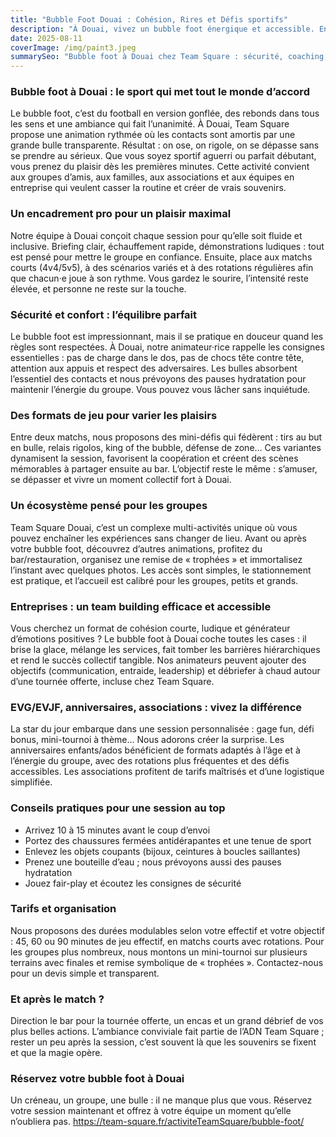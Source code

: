 ```yaml
---
title: "Bubble Foot Douai : Cohésion, Rires et Défis sportifs"
description: "À Douai, vivez un bubble foot énergique et accessible. En bulle, on se rentre dedans, on rebondit et on rit, encadré par Team Square pour un moment 100% fun."
date: 2025-08-11
coverImage: /img/paint3.jpeg
summarySeo: "Bubble foot à Douai chez Team Square : sécurité, coaching, bar/restauration, tournée offerte et code TS20. Parfait pour EVG/EVJF, anniversaires, familles et entreprises."
---
```


### Bubble foot à Douai : le sport qui met tout le monde d’accord

Le bubble foot, c’est du football en version gonflée, des rebonds dans tous les sens et une ambiance qui fait l’unanimité. À Douai, Team Square propose une animation rythmée où les contacts sont amortis par une grande bulle transparente. Résultat : on ose, on rigole, on se dépasse sans se prendre au sérieux. Que vous soyez sportif aguerri ou parfait débutant, vous prenez du plaisir dès les premières minutes. Cette activité convient aux groupes d’amis, aux familles, aux associations et aux équipes en entreprise qui veulent casser la routine et créer de vrais souvenirs.

### Un encadrement pro pour un plaisir maximal

Notre équipe à Douai conçoit chaque session pour qu’elle soit fluide et inclusive. Briefing clair, échauffement rapide, démonstrations ludiques : tout est pensé pour mettre le groupe en confiance. Ensuite, place aux matchs courts (4v4/5v5), à des scénarios variés et à des rotations régulières afin que chacun·e joue à son rythme. Vous gardez le sourire, l’intensité reste élevée, et personne ne reste sur la touche.

### Sécurité et confort : l’équilibre parfait

Le bubble foot est impressionnant, mais il se pratique en douceur quand les règles sont respectées. À Douai, notre animateur·rice rappelle les consignes essentielles : pas de charge dans le dos, pas de chocs tête contre tête, attention aux appuis et respect des adversaires. Les bulles absorbent l’essentiel des contacts et nous prévoyons des pauses hydratation pour maintenir l’énergie du groupe. Vous pouvez vous lâcher sans inquiétude.

### Des formats de jeu pour varier les plaisirs

Entre deux matchs, nous proposons des mini-défis qui fédèrent : tirs au but en bulle, relais rigolos, king of the bubble, défense de zone… Ces variantes dynamisent la session, favorisent la coopération et créent des scènes mémorables à partager ensuite au bar. L’objectif reste le même : s’amuser, se dépasser et vivre un moment collectif fort à Douai.

### Un écosystème pensé pour les groupes

Team Square Douai, c’est un complexe multi-activités unique où vous pouvez enchaîner les expériences sans changer de lieu. Avant ou après votre bubble foot, découvrez d’autres animations, profitez du bar/restauration, organisez une remise de « trophées » et immortalisez l’instant avec quelques photos. Les accès sont simples, le stationnement est pratique, et l’accueil est calibré pour les groupes, petits et grands.

### Entreprises : un team building efficace et accessible

Vous cherchez un format de cohésion courte, ludique et générateur d’émotions positives ? Le bubble foot à Douai coche toutes les cases : il brise la glace, mélange les services, fait tomber les barrières hiérarchiques et rend le succès collectif tangible. Nos animateurs peuvent ajouter des objectifs (communication, entraide, leadership) et débriefer à chaud autour d’une tournée offerte, incluse chez Team Square.

### EVG/EVJF, anniversaires, associations : vivez la différence

La star du jour embarque dans une session personnalisée : gage fun, défi bonus, mini-tournoi à thème… Nous adorons créer la surprise. Les anniversaires enfants/ados bénéficient de formats adaptés à l’âge et à l’énergie du groupe, avec des rotations plus fréquentes et des défis accessibles. Les associations profitent de tarifs maîtrisés et d’une logistique simplifiée.

### Conseils pratiques pour une session au top

- Arrivez 10 à 15 minutes avant le coup d’envoi
- Portez des chaussures fermées antidérapantes et une tenue de sport
- Enlevez les objets coupants (bijoux, ceintures à boucles saillantes)
- Prenez une bouteille d’eau ; nous prévoyons aussi des pauses hydratation
- Jouez fair-play et écoutez les consignes de sécurité

### Tarifs et organisation

Nous proposons des durées modulables selon votre effectif et votre objectif : 45, 60 ou 90 minutes de jeu effectif, en matchs courts avec rotations. Pour les groupes plus nombreux, nous montons un mini-tournoi sur plusieurs terrains avec finales et remise symbolique de « trophées ». Contactez-nous pour un devis simple et transparent.

### Et après le match ?

Direction le bar pour la tournée offerte, un encas et un grand débrief de vos plus belles actions. L’ambiance conviviale fait partie de l’ADN Team Square ; rester un peu après la session, c’est souvent là que les souvenirs se fixent et que la magie opère.

### Réservez votre bubble foot à Douai

Un créneau, un groupe, une bulle : il ne manque plus que vous. Réservez votre session maintenant et offrez à votre équipe un moment qu’elle n’oubliera pas.
https://team-square.fr/activiteTeamSquare/bubble-foot/
